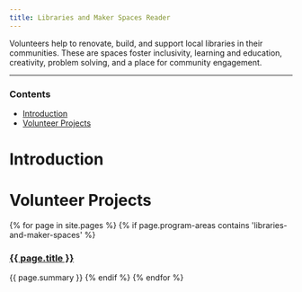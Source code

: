 ```yaml
---
title: Libraries and Maker Spaces Reader
---
```


<p class="lead">Volunteers help to renovate, build, and support local libraries in their communities. These are spaces foster inclusivity, learning and education, creativity, problem solving, and a place for community engagement.</p>



___



### Contents

- [Introduction](#introduction)
- [Volunteer Projects](#volunteer-projects)



# Introduction



# Volunteer Projects

{% for page in site.pages %}
{% if page.program-areas contains 'libraries-and-maker-spaces' %}  
### [{{ page.title }}]({{page.url}})
{{ page.summary }}
{% endif %}
{% endfor %}